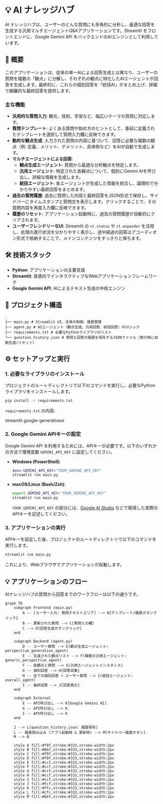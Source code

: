 # 💡 AI ナレッジハブ

AI ナレッジハブは、ユーザーのどんな質問にも多角的に分析し、最適な回答を生成する汎用マルチエージェントQ&Aアプリケーションです。Streamlit をフロントエンドに、Google Gemini API をバックエンドのAIエンジンとして利用しています。

## 🚀 概要

このアプリケーションは、従来の単一AIによる回答生成とは異なり、ユーザーの質問を複数の「観点」に分解し、それぞれの観点に特化したAIエージェントが回答を生成します。最終的に、これらの個別回答を「統括AI」がまとめ上げ、詳細で網羅的な最終回答を提供します。

### 主な機能

-   **汎用的な質問入力**: 観光、技術、学習など、幅広いテーマの質問に対応します。
-   **質問テンプレート**: よくある質問や始め方のヒントとして、事前に定義されたテンプレートを選択して質問入力欄に反映できます。
-   **動的な観点生成**: 入力された質問の内容に基づいて、回答に必要な複数の観点（例: 定義、メリット、デメリット、具体例など）をAIが自動で生成します。
-   **マルチエージェントによる回答**:
    -   **観点生成エージェント**: 質問から最適な分析観点を特定します。
    -   **汎用エージェント**: 特定された各観点について、個別にGemini AIを呼び出し、詳細な情報を生成します。
    -   **統括エージェント**: 各エージェントが生成した情報を統合し、論理的で分かりやすい最終回答をまとめます。
-   **過去の質問履歴**: 過去に質問した内容と最終回答をJSON形式で保存し、サイドバーにタイムスタンプと質問文を表示します。クリックすることで、その質問内容を再度入力欄に反映できます。
-   **履歴のリセット**: アプリケーション起動時に、過去の質問履歴が自動的にクリアされます。
-   **ユーザーフレンドリーなUI**: Streamlit の `st.status` や `st.expander` を活用し、処理の進行状況を分かりやすく表示し、途中経過の回答はアコーディオン形式で格納することで、メインコンテンツをすっきりと保ちます。

## 🛠️ 技術スタック

-   **Python**: アプリケーションの主要言語
-   **Streamlit**: 直感的でインタラクティブなWebアプリケーションフレームワーク
-   **Google Gemini API**: AIによるテキスト生成の中核エンジン

## 📂 プロジェクト構造

```
.
├── main.py # Streamlit UI、全体の制御、履歴管理
├── agent.py # AIエージェント（観点生成、汎用回答、統括回答）のロジック
├── requirements.txt # 必要なPythonライブラリのリスト
└── question_history.json # 質問と回答の履歴を保存するJSONファイル（実行時に自動生成/リセット）
```

## ⚙️ セットアップと実行

### 1. 必要なライブラリのインストール

プロジェクトのルートディレクトリで以下のコマンドを実行し、必要なPythonライブラリをインストールします。

```bash
pip install -r requirements.txt
```

`requirements.txt` の内容:

streamlit
google-generativeai

### 2. Google Gemini APIキーの設定

Google Gemini API を利用するためには、APIキーが必要です。以下のいずれかの方法で環境変数 `GEMINI_API_KEY` に設定してください。

-   **Windows (PowerShell)**:
    ```powershell
    $env:GEMINI_API_KEY="YOUR_GEMINI_API_KEY"
    streamlit run main.py
    ```
-   **macOS/Linux (Bash/Zsh)**:
    ```bash
    export GEMINI_API_KEY="YOUR_GEMINI_API_KEY"
    streamlit run main.py
    ```
    `YOUR_GEMINI_API_KEY` の部分には、[Google AI Studio](https://aistudio.google.com/) などで取得した実際のAPIキーを記述してください。

### 3. アプリケーションの実行

APIキーを設定した後、プロジェクトのルートディレクトリで以下のコマンドを実行します。

```bash
streamlit run main.py
```

これにより、Webブラウザでアプリケーションが起動します。

## 💡 アプリケーションのフロー

AIナレッジハブの質問から回答までのワークフローは以下の通りです。

```mermaid
graph TD
    subgraph Frontend (main.py)
        A -- [ユーザー入力: 質問テキストエリア] --> B{テンプレート/履歴ボタンクリック}
        B -- 更新された質問 --> C[質問入力欄]
        C --> D[回答生成ボタンクリック]
    end

    subgraph Backend (agent.py)
        D -- ユーザー質問 --> E(観点生成エージェント: perspective_generation_agent)
        E -- 生成された観点リスト --> F(複数の汎用エージェント: generic_perspective_agent)
        F -- 各観点と質問 --> G(汎用エージェントインスタンス)
        G -- 個別回答 --> H{回答収集}
        H -- 全ての個別回答 + ユーザー質問 --> I(統括エージェント: overall_agent)
        I -- 最終回答 --> J[回答表示]
    end

    subgraph External
        E -- API呼び出し --> K[Google Gemini AI]
        G -- API呼び出し --> K
        I -- API呼び出し --> K
    end

    J --> L[question_history.json: 履歴保存]
    L -- 履歴読み込み (アプリ起動時 & 更新時) --> M[サイドバー履歴ボタン]
    M --> B

    style A fill:#f9f,stroke:#333,stroke-width:2px
    style B fill:#bbf,stroke:#333,stroke-width:2px
    style C fill:#f9f,stroke:#333,stroke-width:2px
    style D fill:#f9f,stroke:#333,stroke-width:2px
    style E fill:#ccf,stroke:#333,stroke-width:2px
    style F fill:#ccf,stroke:#333,stroke-width:2px
    style G fill:#ccf,stroke:#333,stroke-width:2px
    style H fill:#ccf,stroke:#333,stroke-width:2px
    style I fill:#ccf,stroke:#333,stroke-width:2px
    style J fill:#fcf,stroke:#333,stroke-width:2px
    style K fill:#ffc,stroke:#333,stroke-width:2px
    style L fill:#cfc,stroke:#333,stroke-width:2px
    style M fill:#bbf,stroke:#333,stroke-width:2px